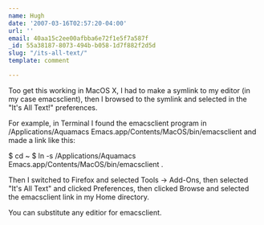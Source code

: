 ```yaml
---
name: Hugh
date: '2007-03-16T02:57:20-04:00'
url: ''
email: 40aa15c2ee00afbba6e72f1e5f7a587f
_id: 55a38187-8073-494b-b058-1d7f882f2d5d
slug: "/its-all-text/"
template: comment

---
```


Too get this working in MacOS X, I had to make a symlink to my editor (in my case emacsclient), then I browsed to the symlink and selected in the "It's All Text!" preferences.

For example, in Terminal I found the emacsclient program in /Applications/Aquamacs Emacs.app/Contents/MacOS/bin/emacsclient and made a link like this:

$ cd ~
$ ln -s /Applications/Aquamacs Emacs.app/Contents/MacOS/bin/emacsclient .

Then I switched to Firefox and selected Tools -&gt; Add-Ons, then selected "It's All Text" and clicked Preferences, then clicked Browse and selected the emacsclient link in my Home directory.

You can substitute any editior for emacsclient.
